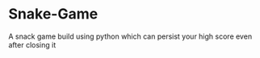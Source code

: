 # Snake-Game
A snack game build using python which can persist your high score even after closing it
